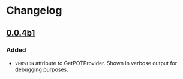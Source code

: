 # Changelog

## [0.0.4b1]

### Added

- `VERSION` attribute to GetPOTProvider. Shown in verbose output for debugging purposes.

[unreleased]:https://github.com/coletdjnz/yt-dlp-get-pot/compare/v0.0.3...HEAD
[0.0.4b1]:https://github.com/coletdjnz/yt-dlp-get-pot/compare/v0.0.3...v0.0.4b1